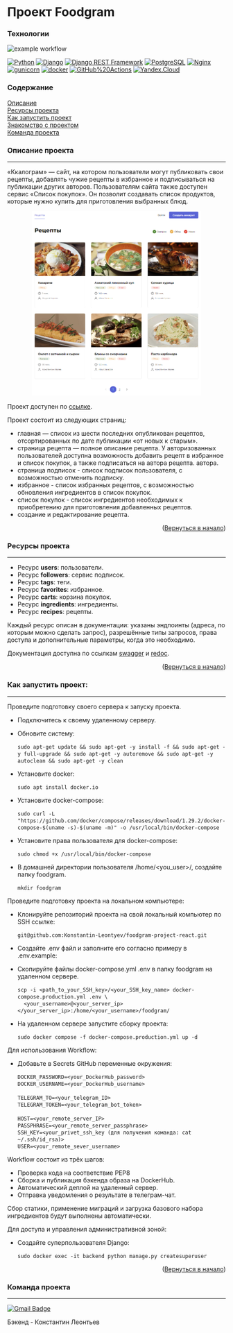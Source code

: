 # Проект Foodgram

### Технологии
![example workflow](https://github.com/Konstantin-Leontyev/foodgram-project-react/actions/workflows/foodgram.yml/badge.svg)  
  
[![Python](https://img.shields.io/badge/-Python-464646?style=flat-square&logo=Python)](https://www.python.org/)
[![Django](https://img.shields.io/badge/-Django-464646?style=flat-square&logo=Django)](https://www.djangoproject.com/)
[![Django REST Framework](https://img.shields.io/badge/-Django%20REST%20Framework-464646?style=flat-square&logo=Django%20REST%20Framework)](https://www.django-rest-framework.org/)
[![PostgreSQL](https://img.shields.io/badge/-PostgreSQL-464646?style=flat-square&logo=PostgreSQL)](https://www.postgresql.org/)
[![Nginx](https://img.shields.io/badge/-NGINX-464646?style=flat-square&logo=NGINX)](https://nginx.org/ru/)
[![gunicorn](https://img.shields.io/badge/-gunicorn-464646?style=flat-square&logo=gunicorn)](https://gunicorn.org/)
[![docker](https://img.shields.io/badge/-Docker-464646?style=flat-square&logo=docker)](https://www.docker.com/)
[![GitHub%20Actions](https://img.shields.io/badge/-GitHub%20Actions-464646?style=flat-square&logo=GitHub%20actions)](https://github.com/features/actions)
[![Yandex.Cloud](https://img.shields.io/badge/-Yandex.Cloud-464646?style=flat-square&logo=Yandex.Cloud)](https://cloud.yandex.ru/)

### Содержание

[Описание](#description)  
[Ресурсы проекта](#resorces)  
[Как запустить проект](#start)  
[Знакомство с проектом](#command)  
[Команда проекта](#team)

<a name="description"><h3>Описание проекта</h3></a>
___

«Ккалограм» — сайт, на котором пользователи могут публиковать свои рецепты, добавлять чужие рецепты в избранное и подписываться на публикации других авторов. 
Пользователям сайта также доступен сервис «Список покупок». Он позволит создавать список продуктов, которые нужно купить для приготовления выбранных блюд.

<p align="center"><img height="425" src="preview.png"></p>

Проект доступен по [ссылке](https://kkalogram.ru).

Проект состоит из следующих страниц: 
* главная — список из шести последних опубликован рецептов, отсортированных по дате публикации «от новых к старым».
* страница рецепта — полное описание рецепта. У авторизованных пользователей доступна возможность добавить рецепт в избранное и список покупок, а также подписаться на автора рецепта.
автора.
* страница подписок - список подписок пользователя, с возможностью отменить подписку.
* избранное - список избранных рецептов, с возможностью обновления ингредиентов в список покупок.
* список покупок - список ингредиентов необходимых к приобретению для приготовления добавленных рецептов.
* создание и редактирование рецепта.

<p align="right">(<a href="#description">Вернуться в начало</a>)</p>

<a name="resorces"><h3>Ресурсы проекта</h3></a>
___
* Ресурс **users**: пользователи.
* Ресурс **followers**: сервис подписок.
* Ресурс **tags**: теги.
* Ресурс **favorites**: избранное.
* Ресурс **carts**: корзина покупок.
* Ресурс **ingredients**: ингредиенты.
* Ресурс **recipes**: рецепты.

Каждый ресурс описан в документации: указаны эндпоинты (адреса, по которым можно сделать запрос), разрешённые типы запросов, права доступа и дополнительные параметры, когда это необходимо.

Документация доступна по ссылкам [swagger](https://kkalogram.ru/swagger/) и [redoc](https://kkalogram.ru/redoc/).
<p align="right">(<a href="#description">Вернуться в начало</a>)</p>

<a name="start"><h3>Как запустить проект:</h3></a>
___
Проведите подготовку своего сервера к запуску проекта.

* Подключитесь к своему удаленному серверу. 

* Обновите систему:
  
  ```angular2html
  sudo apt-get update && sudo apt-get -y install -f && sudo apt-get -y full-upgrade && sudo apt-get -y autoremove && sudo apt-get -y autoclean && sudo apt-get -y clean
  ```

* Установите docker:
  ```angular2html
  sudo apt install docker.io 
  ```

* Установите docker-compose:
  
  ```angular2html
  sudo curl -L "https://github.com/docker/compose/releases/download/1.29.2/docker-compose-$(uname -s)-$(uname -m)" -o /usr/local/bin/docker-compose
  ```

* Установите права пользователя для docker-compose:
  ```angular2html
  sudo chmod +x /usr/local/bin/docker-compose
  ```

* В домашней директории пользователя /home/<you_user>/, создайте папку foodgram.
  ```angular2html
  mkdir foodgram
  ```

Проведите подготовку проекта на локальном компьютере:

* Клонируйте репозиторий проекта на свой локальный компьютер по SSH ссылке:

  ```angular2html
  git@github.com:Konstantin-Leontyev/foodgram-project-react.git
  ```

* Создайте .env файл и заполните его согласно примеру в .env.example:

* Скопируйте файлы docker-compose.yml .env в папку foodgram на удаленном сервере.

  ```angular2html
  scp -i <path_to_your_SSH_key>/<your_SSH_key_name> docker-compose.production.yml .env \ 
    <your_username>@<your_server_ip></your_server_ip>:/home/<your_username>/foodgram/
  ```
  
* На удаленном сервере запустите сборку проекта:
  ```angular2html
  sudo docker compose -f docker-compose.production.yml up -d
  ```

Для использования Workflow:

* Добавьте в Secrets GitHub переменные окружения:

  ``` 
  DOCKER_PASSWORD=<your_DockerHub_password>
  DOCKER_USERNAME=<your_DockerHub_username>
  
  TELEGRAM_TO=<your_telegram_ID>
  TELEGRAM_TOKEN=<your_telegram_bot_token>
  
  HOST=<your_remote_server_IP>
  PASSPHRASE=<your_remote_server_passphrase>
  SSH_KEY=<your_privet_ssh_key (для получения команда: cat ~/.ssh/id_rsa)>
  USER=<your_remote_sever_username>
  ```

Workflow состоит из трёх шагов:

* Проверка кода на соответствие PEP8
* Сборка и публикация бэкенда образа на DockerHub.
* Автоматический деплой на удаленный сервер.
* Отправка уведомления о результате в телеграм-чат.

Сбор статики, применение миграций и загрузка базового набора ингредиентов будут выполнены автоматически.

Для доступа и управления административной зоной:

* Создайте суперпользователя Django:

  ```angular2html
  sudo docker exec -it backend python manage.py createsuperuser
  ```

<p align="right">(<a href="#description">Вернуться в начало</a>)</p>

<a name="team"><h3>Команда проекта</h3></a>
___

[![Gmail Badge](https://img.shields.io/badge/-K.A.Leontyev@gmail.com-c14438?style=flat&logo=Gmail&logoColor=white&link=mailto:K.A.Leontyev@gmail.com)](mailto:K.A.Leontyev@gmail.com)<p align='left'>

Бэкенд - Константин Леонтьев
